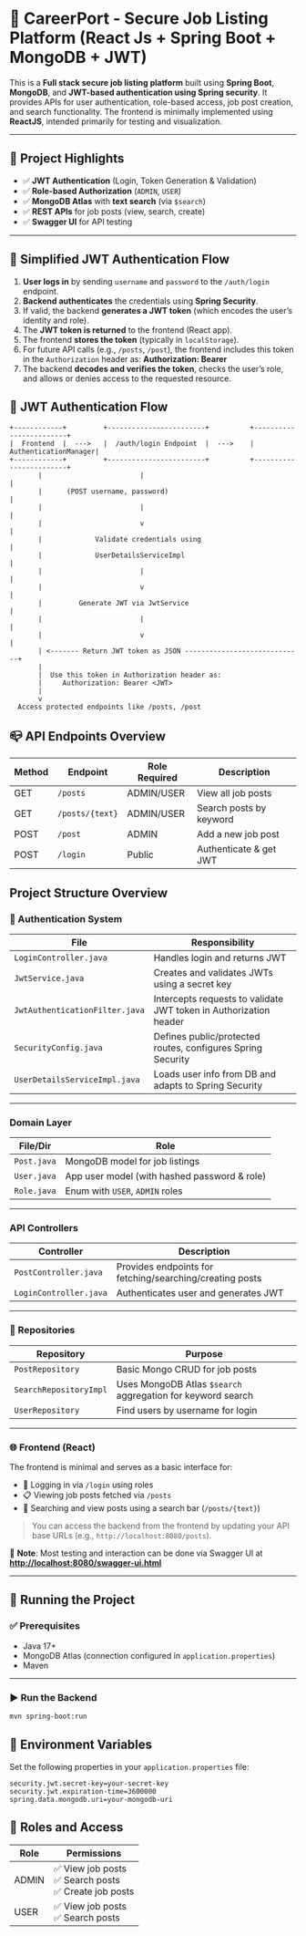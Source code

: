 
# 💼 CareerPort - Secure Job Listing Platform (React Js + Spring Boot + MongoDB + JWT)

This is a **Full stack secure job listing platform** built using **Spring Boot**, **MongoDB**, and **JWT-based authentication using Spring security**. It provides APIs for user authentication, role-based access, job post creation, and search functionality. The frontend is minimally implemented using **ReactJS**, intended primarily for testing and visualization.

---

## 📌 Project Highlights

- ✅ **JWT Authentication** (Login, Token Generation & Validation)
- ✅ **Role-based Authorization** (`ADMIN`, `USER`)
- ✅ **MongoDB Atlas** with **text search** (via `$search`)
- ✅ **REST APIs** for job posts (view, search, create)
- ✅ **Swagger UI** for API testing

---

## 🔄 Simplified JWT Authentication Flow

1.  **User logs in** by sending `username` and `password` to the `/auth/login` endpoint.
2. **Backend authenticates** the credentials using **Spring Security**.
3.  If valid, the backend **generates a JWT token** (which encodes the user’s identity and role).
4.  The **JWT token is returned** to the frontend (React app).
5.  The frontend **stores the token** (typically in `localStorage`).
6.  For future API calls (e.g., `/posts`, `/post`), the frontend includes this token in the `Authorization` header as: **Authorization: Bearer <your-jwt-token>**
7.  The backend **decodes and verifies the token**, checks the user’s role, and allows or denies access to the requested resource.



## 🔐 JWT Authentication Flow

```plaintext
+------------+         +------------------------+          +------------------------+
|  Frontend  |  --->   |  /auth/login Endpoint  |  --->    |   AuthenticationManager|
+------------+         +------------------------+          +------------------------+
       |                        |                                        |
       |      (POST username, password)                                 |
       |                        |                                        |
       |                        v                                        |
       |             Validate credentials using                         |
       |             UserDetailsServiceImpl                             |
       |                        |                                        |
       |                        v                                        |
       |         Generate JWT via JwtService                            |
       |                        |                                        |
       |                        v                                        |
       | <------- Return JWT token as JSON -----------------------------+
       |
       |  Use this token in Authorization header as:
       |     Authorization: Bearer <JWT>
       |
       v
  Access protected endpoints like /posts, /post
```

## 📪 API Endpoints Overview

| Method | Endpoint        | Role Required | Description                  |
|--------|------------------|----------------|------------------------------|
| GET    | `/posts`         | ADMIN/USER     | View all job posts           |
| GET    | `/posts/{text}`  | ADMIN/USER     | Search posts by keyword      |
| POST   | `/post`          | ADMIN          | Add a new job post           |
| POST   | `/login`         | Public         | Authenticate & get JWT       |

##  Project Structure Overview

### 🔐 Authentication System

| File                          | Responsibility                                                              |
|------------------------------|------------------------------------------------------------------------------|
| `LoginController.java`       | Handles login and returns JWT                                               |
| `JwtService.java`            | Creates and validates JWTs using a secret key                               |
| `JwtAuthenticationFilter.java` | Intercepts requests to validate JWT token in Authorization header         |
| `SecurityConfig.java`        | Defines public/protected routes, configures Spring Security                 |
| `UserDetailsServiceImpl.java` | Loads user info from DB and adapts to Spring Security                      |

---

###  Domain Layer

| File/Dir     | Role                                             |
|--------------|--------------------------------------------------|
| `Post.java`  | MongoDB model for job listings                  |
| `User.java`  | App user model (with hashed password & role)    |
| `Role.java`  | Enum with `USER`, `ADMIN` roles                 |

---

###  API Controllers

| Controller             | Description                                             |
|------------------------|---------------------------------------------------------|
| `PostController.java`  | Provides endpoints for fetching/searching/creating posts |
| `LoginController.java` | Authenticates user and generates JWT                    |

---

### 🧠 Repositories

| Repository              | Purpose                                                                |
|-------------------------|------------------------------------------------------------------------|
| `PostRepository`        | Basic Mongo CRUD for job posts                                         |
| `SearchRepositoryImpl`  | Uses MongoDB Atlas `$search` aggregation for keyword search            |
| `UserRepository`        | Find users by username for login                                       |

---

### 🌐 Frontend (React)

The frontend is minimal and serves as a basic interface for:

- 🔐 Logging in via `/login` using roles
- 📋 Viewing job posts fetched via `/posts`  
- 🔎 Searching and view posts using a search bar (`/posts/{text}`)  

> You can access the backend from the frontend by updating your API base URLs (e.g., `http://localhost:8080/posts`).

🧪 **Note**: Most testing and interaction can be done via Swagger UI at  
**[http://localhost:8080/swagger-ui.html](http://localhost:8080/swagger-ui.html)**

---

## 🚀 Running the Project

### ✅ Prerequisites

- Java 17+
- MongoDB Atlas (connection configured in `application.properties`)
- Maven

---

### ▶️ Run the Backend

```bash
mvn spring-boot:run
```
## 🔐 Environment Variables

Set the following properties in your `application.properties` file:

```properties
security.jwt.secret-key=your-secret-key
security.jwt.expiration-time=3600000
spring.data.mongodb.uri=your-mongodb-uri
```

## 👤 Roles and Access

| Role  | Permissions                              |
|--------|-------------------------------------------|
| ADMIN | ✅ View job posts<br>✅ Search posts<br>✅ Create job posts |
| USER  | ✅ View job posts<br>✅ Search posts               |


